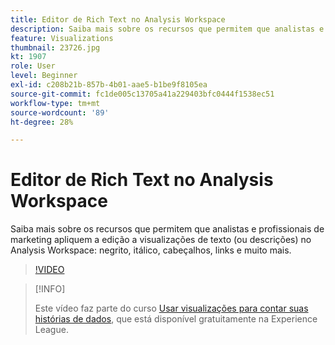 ```yaml
---
title: Editor de Rich Text no Analysis Workspace
description: Saiba mais sobre os recursos que permitem que analistas e profissionais de marketing apliquem a edição a visualizações (ou descrições) de texto no Analysis Workspace - negrito, itálico, cabeçalhos, links e muito mais.
feature: Visualizations
thumbnail: 23726.jpg
kt: 1907
role: User
level: Beginner
exl-id: c208b21b-857b-4b01-aae5-b1be9f8105ea
source-git-commit: fc1de005c13705a41a229403bfc0444f1538ec51
workflow-type: tm+mt
source-wordcount: '89'
ht-degree: 28%

---
```


# Editor de Rich Text no Analysis Workspace

Saiba mais sobre os recursos que permitem que analistas e profissionais de marketing apliquem a edição a visualizações de texto (ou descrições) no Analysis Workspace: negrito, itálico, cabeçalhos, links e muito mais.

>[!VIDEO](https://video.tv.adobe.com/v/23726/?quality=12&learn=on)

>[!INFO]
>
> Este vídeo faz parte do curso [Usar visualizações para contar suas histórias de dados](https://experienceleague.adobe.com/?recommended=Analytics-U-1-2021.1.visualizations&amp;lang=pt-BR), que está disponível gratuitamente na Experience League.
